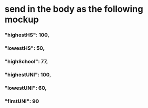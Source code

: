 <h1>send in the body as the following mockup</h1>
  <h3>"highestHS": 100,</h3>
  <h3>"lowestHS": 50,</h3>
  <h3>"highSchool": 77,</h3>
  <h3>"highestUNI": 100,</h3>
  <h3>"lowestUNI": 60,</h3>
  <h3>"firstUNI": 90</h3>
